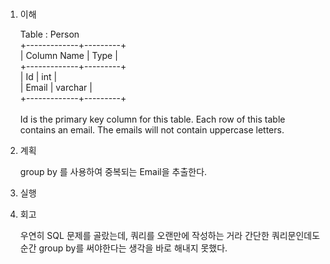 # <Duplicate Emails>

1. 이해

   Table : Person <br>
   +-------------+---------+ <br>
   | Column Name | Type | <br>
   +-------------+---------+ <br>
   | Id | int | <br>
   | Email | varchar | <br>
   +-------------+---------+ <br>
   <br>
   Id is the primary key column for this table.
   Each row of this table contains an email. The emails will not contain uppercase letters.

2. 계획

   group by 를 사용하여 중복되는 Email을 추출한다.

3. 실행

4. 회고

   우연히 SQL 문제를 골랐는데, 쿼리를 오랜만에 작성하는 거라 간단한 쿼리문인데도 순간 group by를 써야한다는 생각을 바로 해내지 못했다.
